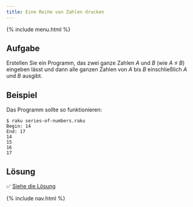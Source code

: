 ```yaml
---
title: Eine Reihe von Zahlen drucken
---
```


{% include menu.html %}

## Aufgabe

Erstellen Sie ein Programm, das zwei ganze Zahlen _A_ und _B_ (wie _A ≤ B_) eingeben lässt und dann alle ganzen Zahlen von _A_ bis _B_ einschließlich _A_ und _B_ ausgibt.

## Beispiel

Das Programm sollte so funktionieren:

```console
$ raku series-of-numbers.raku
Begin: 14
End: 17
14
15
16
17
```

## Lösung

✅ [Siehe die Lösung](solution)

{% include nav.html %}